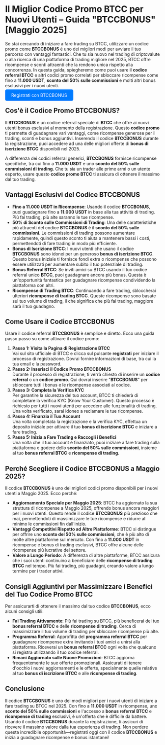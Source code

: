 <h1>Il Miglior Codice Promo BTCC per Nuovi Utenti – Guida "BTCCBONUS" [Maggio 2025]</h1>
<p>Se stai cercando di iniziare a fare trading su BTCC, utilizzare un codice promo come <strong>BTCCBONUS</strong> è uno dei migliori modi per avviare il tuo percorso con vantaggi fantastici. Che tu sia nuovo nel trading di criptovalute o alla ricerca di una piattaforma di trading migliore nel 2025, BTCC offre ricompense e sconti attraenti che la rendono unica rispetto alla concorrenza. In questa guida, spiegheremo come puoi usare il <strong>codice referral BTCC</strong> e altri codici promo correlati per sbloccare ricompense come fino a <strong>11.000 USDT</strong>, <strong>sconto del 50% sulle commissioni</strong> e molti altri bonus esclusivi per i nuovi utenti.</p>
<p><a href="https://partner.btcc.com/us/c/BTCCBONUS/9303" target="_blank" style="color: white; background-color: #007bff; padding: 10px 20px; text-decoration: none; border-radius: 5px;">Registrati con BTCCBONUS</a></p>
<h2>Cos'è il Codice Promo <strong>BTCCBONUS</strong>?</h2>
<p>Il <strong>BTCCBONUS</strong> è un codice referral speciale di <strong>BTCC</strong> che offre ai nuovi utenti bonus esclusivi al momento della registrazione. Questo <strong>codice promo</strong> ti permette di guadagnare vari vantaggi, come ricompense generose per il trading, sconti e bonus aggiuntivi. Inserendo il codice <strong>BTCCBONUS</strong> durante la registrazione, puoi accedere ad una delle migliori offerte di <strong>bonus di iscrizione BTCC</strong> disponibili nel 2025.</p>
<p>A differenza dei codici referral generici, <strong>BTCCBONUS</strong> fornisce ricompense specifiche, tra cui fino a <strong>11.000 USDT</strong> e uno <strong>sconto del 50% sulle commissioni di trading</strong>. Che tu sia un trader alle prime armi o un utente esperto, usare questo <strong>codice promo BTCC</strong> ti assicura di ottenere il massimo dal tuo trading.</p>

<h2>Vantaggi Esclusivi del Codice <strong>BTCCBONUS</strong></h2>
<ul>
    <li><strong>Fino a 11.000 USDT in Ricompense</strong>: Usando il codice <strong>BTCCBONUS</strong>, puoi guadagnare fino a <strong>11.000 USDT</strong> in base alla tua attività di trading. Più fai trading, più alte saranno le tue ricompense.</li>
    <li><strong>50% di Sconto sulle Commissioni di Trading</strong>: Una delle caratteristiche più attraenti del codice <strong>BTCCBONUS</strong> è il <strong>sconto del 50% sulle commissioni</strong>. Le commissioni di trading possono aumentare rapidamente, quindi questo sconto ti aiuta a mantenere bassi i costi, permettendoti di fare trading in modo più efficiente.</li>
    <li><strong>Bonus di Iscrizione BTCC</strong>: I nuovi utenti che usano il codice <strong>BTCCBONUS</strong> sono idonei per un generoso <strong>bonus di iscrizione BTCC</strong>. Questo bonus iniziale ti fornisce fondi extra o ricompense che possono essere utilizzati per aumentare subito il tuo potenziale di trading.</li>
    <li><strong>Bonus Referral BTCC</strong>: Se inviti amici su BTCC usando il tuo codice referral unico <strong>BTCC</strong>, puoi guadagnare ancora più bonus. Questa è un'opportunità fantastica per guadagnare ricompense condividendo la piattaforma con altri.</li>
    <li><strong>Ricompense di Trading BTCC</strong>: Continuando a fare trading, sbloccherai ulteriori <strong>ricompense di trading BTCC</strong>. Queste ricompense sono basate sul tuo volume di trading, il che significa che più fai trading, maggiore sarà il tuo guadagno.</li>
</ul>

<h2>Come Usare il Codice <strong>BTCCBONUS</strong></h2>
<p>Usare il codice referral <strong>BTCCBONUS</strong> è semplice e diretto. Ecco una guida passo passo su come attivare il codice promo:</p>
<ol>
    <li><strong>Passo 1: Visita la Pagina di Registrazione BTCC</strong><br>Vai sul sito ufficiale di BTCC e clicca sul pulsante <strong>registrati</strong> per iniziare il processo di registrazione. Dovrai fornire informazioni di base, tra cui la tua email e la password.</li>
    <li><strong>Passo 2: Inserisci il Codice Promo <strong>BTCCBONUS</strong></strong><br>Durante il processo di registrazione, ti verrà chiesto di inserire un <strong>codice referral</strong> o un <strong>codice promo</strong>. Qui dovrai inserire "<strong>BTCCBONUS</strong>" per sbloccare tutti i bonus e le ricompense associati al codice.</li>
    <li><strong>Passo 3: Completa la Verifica KYC</strong><br>Per garantire la sicurezza del tuo account, BTCC ti chiederà di completare la verifica KYC (Know Your Customer). Questo processo è richiesto per tutti i nuovi utenti per accedere alle funzionalità di trading. Una volta verificato, sarai idoneo a reclamare le tue ricompense.</li>
    <li><strong>Passo 4: Finanzia il Tuo Account</strong><br>Una volta completata la registrazione e la verifica KYC, effettua un deposito iniziale per attivare il tuo <strong>bonus di iscrizione BTCC</strong> e iniziare a fare trading.</li>
    <li><strong>Passo 5: Inizia a Fare Trading e Raccogli i Benefici</strong><br>Una volta che il tuo account è finanziato, puoi iniziare a fare trading sulla piattaforma e godere dello <strong>sconto del 50% sulle commissioni</strong>, insieme al tuo <strong>bonus referral BTCC</strong> e <strong>ricompense di trading</strong>.</li>
</ol>

<h2>Perché Scegliere il Codice <strong>BTCCBONUS</strong> a Maggio 2025?</h2>
<p>Il codice <strong>BTCCBONUS</strong> è uno dei migliori codici promo disponibili per i nuovi utenti a Maggio 2025. Ecco perché:</p>
<ul>
    <li><strong>Aggiornamento Speciale per Maggio 2025</strong>: BTCC ha aggiornato la sua struttura di ricompense a Maggio 2025, offrendo bonus ancora maggiori per i nuovi utenti. Questo rende il codice <strong>BTCCBONUS</strong> più prezioso che mai, permettendoti di massimizzare le tue ricompense e ridurre al minimo le commissioni fin dall'inizio.</li>
    <li><strong>Vantaggi Competitivi Rispetto ad Altre Piattaforme</strong>: BTCC si distingue per offrire uno <strong>sconto del 50% sulle commissioni</strong>, che è più alto di molte altre piattaforme sul mercato. Con fino a <strong>11.000 USDT</strong> in ricompense e bonus di trading esclusivi, BTCC offre alcune delle ricompense più lucrative del settore.</li>
    <li><strong>Valore a Lungo Periodo</strong>: A differenza di altre piattaforme, BTCC assicura che i suoi utenti continuino a beneficiare delle <strong>ricompense di trading BTCC</strong> nel tempo. Più fai trading, più guadagni, creando valore a lungo termine per i trader attivi.</li>
</ul>

<h2>Consigli Aggiuntivi per Massimizzare i Benefici del Tuo Codice Promo <strong>BTCC</strong></h2>
<p>Per assicurarti di ottenere il massimo dal tuo codice <strong>BTCCBONUS</strong>, ecco alcuni consigli utili:</p>
<ul>
    <li><strong>Fai Trading Attivamente</strong>: Più fai trading su BTCC, più beneficerai del tuo <strong>bonus referral BTCC</strong> e delle <strong>ricompense di trading</strong>. Cerca di massimizzare il tuo volume di trading per sbloccare ricompense più alte.</li>
    <li><strong>Programma Referral</strong>: Approfitta del <strong>programma referral BTCC</strong> per guadagnare ricompense extra invitando i tuoi amici a unirsi alla piattaforma. Riceverai un <strong>bonus referral BTCC</strong> ogni volta che qualcuno si registra utilizzando il tuo codice referral.</li>
    <li><strong>Rimani Aggiornato sulle Nuove Promozioni</strong>: BTCC aggiorna frequentemente le sue offerte promozionali. Assicurati di tenere d'occhio i nuovi aggiornamenti e le offerte, specialmente quelle relative al tuo <strong>bonus di iscrizione BTCC</strong> e alle <strong>ricompense di trading</strong>.</li>
</ul>

<h2>Conclusione</h2>
<p>Il codice <strong>BTCCBONUS</strong> è uno dei modi migliori per i nuovi utenti di iniziare a fare trading su BTCC nel 2025. Con fino a <strong>11.000 USDT</strong> in ricompense, uno <strong>sconto del 50% sulle commissioni</strong> e l'accesso a <strong>bonus referral BTCC</strong> e <strong>ricompense di trading</strong> esclusivi, è un'offerta che è difficile da battere. Usando il codice <strong>BTCCBONUS</strong> durante la registrazione, ti assicuri di ricevere il massimo valore dalla tua esperienza di trading. Non perdere questa incredibile opportunità—registrati oggi con il codice <strong>BTCCBONUS</strong> e inizia a guadagnare ricompense e bonus istantanei!</p>
</article>
</body>
</html>
